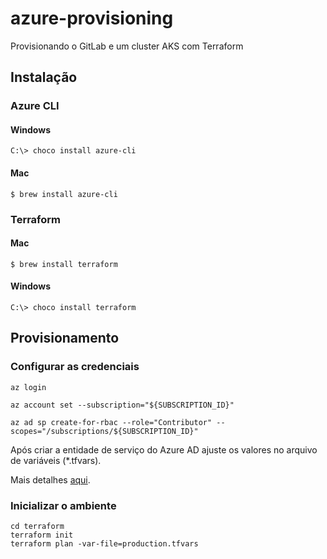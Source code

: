 # azure-provisioning
Provisionando o GitLab e um cluster AKS com Terraform

## Instalação
### Azure CLI
#### Windows
```shell
C:\> choco install azure-cli
```

#### Mac
```shell
$ brew install azure-cli
```

### Terraform
#### Mac 
```shell
$ brew install terraform
```

#### Windows 
```shell
C:\> choco install terraform
```

## Provisionamento
### Configurar as credenciais
```shell
az login

az account set --subscription="${SUBSCRIPTION_ID}"

az ad sp create-for-rbac --role="Contributor" --scopes="/subscriptions/${SUBSCRIPTION_ID}"
```

Após criar a entidade de serviço do Azure AD ajuste os valores no arquivo de variáveis (*.tfvars).

Mais detalhes [aqui](
https://docs.microsoft.com/pt-br/azure/virtual-machines/linux/terraform-install-configure).

### Inicializar o ambiente
```shell
cd terraform
terraform init
terraform plan -var-file=production.tfvars
```
